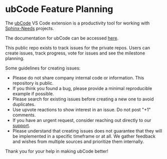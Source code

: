 # ubCode Feature Planning

The [ubCode](https://marketplace.visualstudio.com/items?itemName=useblocks.ubcode) VS Code extension is a productivity tool for working with
[Sphinx-Needs](https://sphinx-needs.readthedocs.io) projects.

The documentation for ubCode can be accessed [here](https://ubcode.useblocks.com).

This public repo exists to track issues for the private repos.
Users can create issues, track progress, vote for issues and see the milestone planning.

Some guidelines for creating issues:

- Please do not share company internal code or information. This repository is public.
- If you think you found a bug, please provide a minimal reproducible example if possible.
- Please search for existing issues before creating a new one to avoid duplicates.
- Use upvote reactions to show interest in an issue. Do not post "+1" comments.
- If you have an urgent request, consider reaching out directly to our
  [support](mailto:support@useblocks.com?subject=[GitHub]%20ubCode%20Support%20Request).
- Please understand that creating issues does not guarantee that they will be implemented in a
  specific timeframe or at all. We gather feedback and wishes from multiple sources and prioritize
  them internally.

Thank you for your help in making ubCode better!
